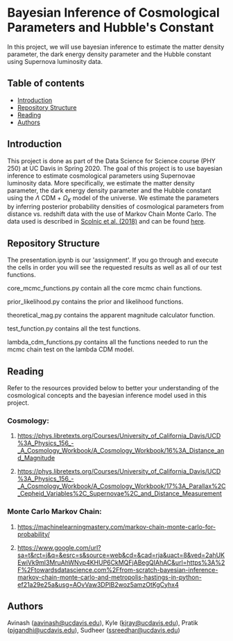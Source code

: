 
# Bayesian Inference of Cosmological Parameters and Hubble's Constant

In this project, we will use bayesian inference to estimate the matter density parameter, the dark energy density parameter and the Hubble constant using Supernova luminosity data.

## Table of contents
* [Introduction](#introduction)
* [Repository Structure](#repository-structure)
* [Reading](#reading)
* [Authors](#authors)

## Introduction

This project is done as part of the Data Science for Science course (PHY 250) at UC Davis in Spring 2020. The goal of this project is to use bayesian inference to estimate cosmological parameters using Supernovae luminosity data. More specifically, we estimate the matter density parameter, the dark energy density parameter and the Hubble constant using the $\Lambda$ CDM + $\Omega_K$ model of the universe. We estimate the parameters by inferring posterior probability densities of cosmological parameters from distance vs. redshift data with the use of Markov Chain Monte Carlo. The data used is described in [Scolnic et al. (2018)](https://ui.adsabs.harvard.edu/abs/2018ApJ...859..101S/abstract) and can be found [here](https://github.com/dscolnic/Pantheon/tree/master/Binned_data). 

## Repository Structure

The presentation.ipynb is our 'assignment'. If you go through and execute the cells in order you will see the requested results
as well as all of our test functions.

core_mcmc_functions.py contain all the core mcmc chain functions.

prior_likelihood.py contains the prior and likelihood functions.

theoretical_mag.py contains the apparent magnitude calculator function.

test_function.py contains all the test functions.

lambda_cdm_functions.py contains all the functions needed to run the mcmc chain test on the lambda CDM model.

## Reading

Refer to the resources provided below to better your understanding of the cosmological concepts and the bayesian inference model used in this project.

### Cosmology:

1. https://phys.libretexts.org/Courses/University_of_California_Davis/UCD%3A_Physics_156_-_A_Cosmology_Workbook/A_Cosmology_Workbook/16%3A_Distance_and_Magnitude

2. https://phys.libretexts.org/Courses/University_of_California_Davis/UCD%3A_Physics_156_-_A_Cosmology_Workbook/A_Cosmology_Workbook/17%3A_Parallax%2C_Cepheid_Variables%2C_Supernovae%2C_and_Distance_Measurement

### Monte Carlo Markov Chain:

1. https://machinelearningmastery.com/markov-chain-monte-carlo-for-probability/

2. https://www.google.com/url?sa=t&rct=j&q=&esrc=s&source=web&cd=&cad=rja&uact=8&ved=2ahUKEwiVk9ml3MruAhWNvp4KHUP6CkMQFjABegQIAhAC&url=https%3A%2F%2Ftowardsdatascience.com%2Ffrom-scratch-bayesian-inference-markov-chain-monte-carlo-and-metropolis-hastings-in-python-ef21a29e25a&usg=AOvVaw3DPIB2woz5amzOtKgCyhx4

## Authors

Avinash (aavinash@ucdavis.edu), Kyle (kjray@ucdavis.edu), Pratik (pjgandhi@ucdavis.edu), Sudheer (ssreedhar@ucdavis.edu)